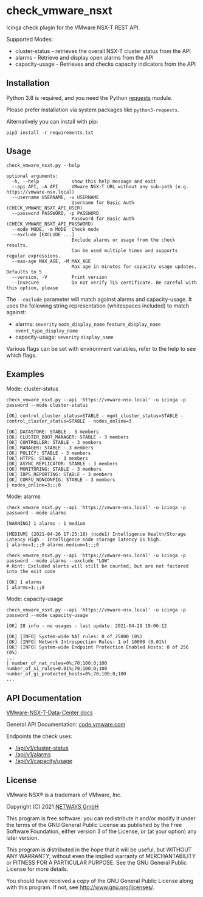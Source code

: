 # check_vmware_nsxt

Icinga check plugin for the VMware NSX-T REST API.

Supported Modes:

* cluster-status - retrieves the overall NSX-T cluster status from the API
* alarms - Retrieve and display open alarms from the API
* capacity-usage - Retrieves and checks capacity indicators from the API

## Installation

Python 3.8 is required, and you need the Python [requests](https://pypi.org/project/requests/) module.

Please prefer installation via system packages like `python3-requests`.

Alternatively you can install with pip:

    pip3 install -r requirements.txt

## Usage

```
check_vmware_nsxt.py --help

optional arguments:
  -h, --help            show this help message and exit
  --api API, -A API     VMware NSX-T URL without any sub-path (e.g. https://vmware-nsx.local)
  --username USERNAME, -u USERNAME
                        Username for Basic Auth (CHECK_VMWARE_NSXT_API_USER)
  --password PASSWORD, -p PASSWORD
                        Password for Basic Auth (CHECK_VMWARE_NSXT_API_PASSWORD)
  --mode MODE, -m MODE  Check mode
  --exclude [EXCLUDE ...]
                        Exclude alarms or usage from the check results.
                        Can be used multiple times and supports regular expressions.
  --max-age MAX_AGE, -M MAX_AGE
                        Max age in minutes for capacity usage updates. Defaults to 5
  --version, -V         Print version
  --insecure            Do not verify TLS certificate. Be careful with this option, please
```

The `--exclude` parameter will match against alarms and capacity-usage. It uses the following string representation (whitespaces included) to match against:

* alarms: `severity` `node_display_name` `feature_display_name` `event_type_display_name`
* capacity-usage: `severity` `display_name`

Various flags can be set with environment variables, refer to the help to see which flags.

## Examples

Mode: cluster-status

```
check_vmware_nsxt.py --api 'https://vmware-nsx.local' -u icinga -p password --mode cluster-status

[OK] control_cluster_status=STABLE - mgmt_cluster_status=STABLE - control_cluster_status=STABLE - nodes_online=3

[OK] DATASTORE: STABLE - 3 members
[OK] CLUSTER_BOOT_MANAGER: STABLE - 3 members
[OK] CONTROLLER: STABLE - 3 members
[OK] MANAGER: STABLE - 3 members
[OK] POLICY: STABLE - 3 members
[OK] HTTPS: STABLE - 3 members
[OK] ASYNC_REPLICATOR: STABLE - 3 members
[OK] MONITORING: STABLE - 3 members
[OK] IDPS_REPORTING: STABLE - 3 members
[OK] CORFU_NONCONFIG: STABLE - 3 members
| nodes_online=3;;;0
```

Mode: alarms

```
check_vmware_nsxt.py --api 'https://vmware-nsx.local' -u icinga -p password --mode alarms

[WARNING] 1 alarms - 1 medium

[MEDIUM] (2021-04-26 17:25:18) (node1) Intelligence Health/Storage Latency High - Intelligence node storage latency is high.
| alarms=1;;;0 alarms.medium=1;;;0
```

```
check_vmware_nsxt.py --api 'https://vmware-nsx.local' -u icinga -p password --mode alarms --exclude "LOW"
# Hint: Excluded alerts will still be counted, but are not factored into the exit code

[OK] 1 alarms
| alarms=1;;;0
```

Mode: capacity-usage

```
check_vmware_nsxt.py --api 'https://vmware-nsx.local' -u icinga -p password --mode capacity-usage

[OK] 28 info - no usages - last update: 2021-04-29 19:06:12

[OK] [INFO] System-wide NAT rules: 0 of 25000 (0%)
[OK] [INFO] Network Introspection Rules: 1 of 10000 (0.01%)
[OK] [INFO] System-wide Endpoint Protection Enabled Hosts: 0 of 256 (0%)
...
| number_of_nat_rules=0%;70;100;0;100
number_of_si_rules=0.01%;70;100;0;100
number_of_gi_protected_hosts=0%;70;100;0;100
...
```

## API Documentation

[VMware-NSX-T-Data-Center docs](https://docs.vmware.com/en/VMware-NSX-T-Data-Center)

General API Documentation: [code.vmware.com](https://code.vmware.com/apis/1083/nsx-t)

Endpoints the check uses:
* [/api/v1/cluster-status](https://vdc-download.vmware.com/vmwb-repository/dcr-public/787988e9-6348-4b2a-8617-e6d672c690ee/a187360c-77d5-4c0c-92a8-8e07aa161a27/api_includes/method_ReadClusterStatus.html)
* [/api/v1/alarms](https://vdc-download.vmware.com/vmwb-repository/dcr-public/787988e9-6348-4b2a-8617-e6d672c690ee/a187360c-77d5-4c0c-92a8-8e07aa161a27/api_includes/method_GetAlarms.html)
* [/api/v1/capacity/usage](https://vdc-download.vmware.com/vmwb-repository/dcr-public/787988e9-6348-4b2a-8617-e6d672c690ee/a187360c-77d5-4c0c-92a8-8e07aa161a27/api_includes/method_GetProtonCapacityUsage.html)

## License

VMware NSX® is a trademark of VMware, Inc.

Copyright (C) 2021 [NETWAYS GmbH](mailto:info@netways.de)

This program is free software: you can redistribute it and/or modify
it under the terms of the GNU General Public License as published by
the Free Software Foundation, either version 3 of the License, or
(at your option) any later version.

This program is distributed in the hope that it will be useful,
but WITHOUT ANY WARRANTY; without even the implied warranty of
MERCHANTABILITY or FITNESS FOR A PARTICULAR PURPOSE.  See the
GNU General Public License for more details.

You should have received a copy of the GNU General Public License
along with this program.  If not, see <http://www.gnu.org/licenses/>.
